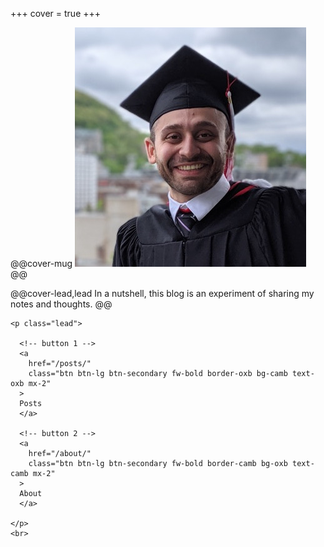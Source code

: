+++
cover = true
+++

@@cover-mug ![](/assets/cover/profile.png) @@

<!-- # {{author}} -->

@@cover-lead,lead
  In a nutshell, this blog is an experiment of sharing my notes and thoughts.
@@

~~~
<p class="lead">

  <!-- button 1 -->
  <a
    href="/posts/"
    class="btn btn-lg btn-secondary fw-bold border-oxb bg-camb text-oxb mx-2"
  >
  Posts
  </a>

  <!-- button 2 -->
  <a
    href="/about/"
    class="btn btn-lg btn-secondary fw-bold border-camb bg-oxb text-camb mx-2"
  >
  About
  </a>

</p>
<br>
~~~

<!-- Latest blog post blah blah (e.g. <https://fredrikekre.se/posts/>) -->

<!--
https://stackoverflow.com/questions/25923623/change-hover-color-on-a-button-with-bootstrap-customization

/*This is modifying the btn-primary colors but you could create your own .btn-something class as well*/
.btn-primary {
    color: #fff;
    background-color: #0495c9;
    border-color: #357ebd; /*set the color you want here*/
}
.btn-primary:hover, .btn-primary:focus, .btn-primary:active, .btn-primary.active, .open>.dropdown-toggle.btn-primary {
    color: #fff;
    background-color: #00b3db;
    border-color: #285e8e; /*set the color you want here*/
}
-->
